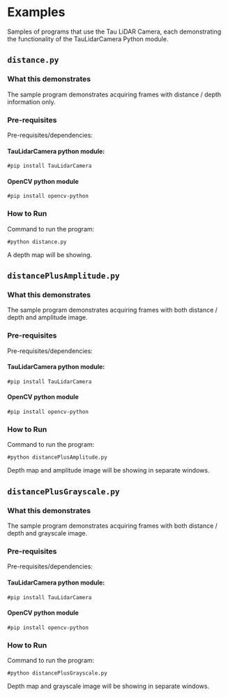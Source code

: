 # Examples

Samples of programs that use the Tau LiDAR Camera, each demonstrating the functionality of the TauLidarCamera Python module.

## `distance.py`

### What this demonstrates

The sample program demonstrates acquiring frames with distance / depth information only.

### Pre-requisites

Pre-requisites/dependencies:

  #### TauLidarCamera python module:

    #pip install TauLidarCamera

  #### OpenCV python module

    #pip install opencv-python


### How to Run

Command to run the program:

```    
#python distance.py
```

A depth map will be showing.

## `distancePlusAmplitude.py`

### What this demonstrates

The sample program demonstrates acquiring frames with both distance / depth and amplitude image.

### Pre-requisites

Pre-requisites/dependencies:

  #### TauLidarCamera python module:

    #pip install TauLidarCamera

  #### OpenCV python module

    #pip install opencv-python

### How to Run

Command to run the program:

```    
#python distancePlusAmplitude.py
```

Depth map and amplitude image will be showing in separate windows.

## `distancePlusGrayscale.py`

### What this demonstrates

The sample program demonstrates acquiring frames with both distance / depth and grayscale image.

### Pre-requisites

Pre-requisites/dependencies:

  #### TauLidarCamera python module:

    #pip install TauLidarCamera

  #### OpenCV python module

    #pip install opencv-python

### How to Run

Command to run the program:

```
#python distancePlusGrayscale.py
```  

Depth map and grayscale image will be showing in separate windows.
